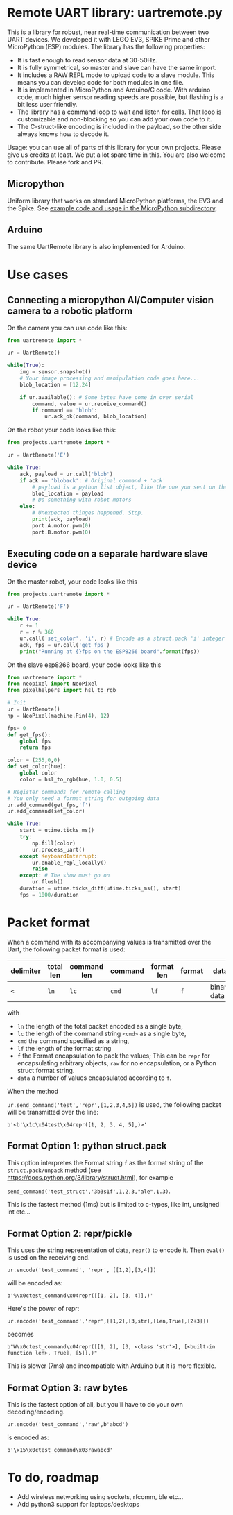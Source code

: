 # Remote UART library: uartremote.py

This is a library for robust, near real-time communication between two UART devices. We developed it with LEGO EV3, SPIKE Prime and other MicroPython (ESP) modules. The library has the following properties:
- It is fast enough to read sensor data at 30-50Hz.
- It is fully symmetrical, so master and slave can have the same import.
- It includes a RAW REPL mode to upload code to a slave module. This means you can develop code for both modules in one file.
- It is implemented in MicroPython and Arduino/C code. With arduino code, much higher sensor reading speeds are possible, but flashing is a bit less user friendly.
- The library has a command loop to wait and listen for calls. That loop is customizable and non-blocking so you can add your own code to it.
- The C-struct-like encoding is included in the payload, so the other side always knows how to decode it.

Usage: you can use all of parts of this library for your own projects. Please give us credits at least. We put a lot spare time in this. You are also welcome to contribute. Please fork and PR.

## Micropython

Uniform library that works on standard MicroPython platforms, the EV3 and the Spike. See [example code and usage in the MicroPython subdirectory](MicroPython/README.md).

## Arduino

The same UartRemote library is also implemented for Arduino.

# Use cases
## Connecting a micropython AI/Computer vision camera to a robotic platform
On the camera you can use code like this:
```python
from uartremote import *

ur = UartRemote()

while(True):
    img = sensor.snapshot()
    # Your image processing and manipulation code goes here...
    blob_location = [12,24]

    if ur.available(): # Some bytes have come in over serial
        command, value = ur.receive_command()
        if command == 'blob':
            ur.ack_ok(command, blob_location)
```

On the robot your code looks like this:
```python
from projects.uartremote import *

ur = UartRemote('E')

while True:
    ack, payload = ur.call('blob')
    if ack == 'bloback': # Original command + 'ack'
        # payload is a python list object, like the one you sent on the other side
        blob_location = payload 
        # Do something with robot motors
    else:
        # Unexpected thinges happened. Stop.
        print(ack, payload)
        port.A.motor.pwm(0)
        port.B.motor.pwm(0)
```

## Executing code on a separate hardware slave device
On the master robot, your code looks like this
```python
from projects.uartremote import *

ur = UartRemote('F')

while True:
    r += 1
    r = r % 360
    ur.call('set_color', 'i', r) # Encode as a struct.pack 'i' integer type.
    ack, fps = ur.call('get_fps')
    print("Running at {}fps on the ESP8266 board".format(fps))
```

On the slave esp8266 board, your code looks like this
```python
from uartremote import *
from neopixel import NeoPixel
from pixelhelpers import hsl_to_rgb

# Init
ur = UartRemote()
np = NeoPixel(machine.Pin(4), 12)

fps= 0
def get_fps():
    global fps
    return fps

color = (255,0,0)
def set_color(hue):
    global color
    color = hsl_to_rgb(hue, 1.0, 0.5)

# Register commands for remote calling
# You only need a format string for outgoing data
ur.add_command(get_fps,'f')
ur.add_command(set_color)

while True:
    start = utime.ticks_ms()
    try:
        np.fill(color)
        ur.process_uart()
    except KeyboardInterrupt:
        ur.enable_repl_locally()
        raise
    except: # The show must go on
        ur.flush()
    duration = utime.ticks_diff(utime.ticks_ms(), start)
    fps = 1000/duration
```

# Packet format
When a command with its accompanying values is transmitted over the Uart, the following packet format is used:

|delimiter|total len|command len|command|format len| format| data|delimiter|
|---------|---------|-----------|-------|----------|-------|-----|---------|
| `<`      |  `ln`   | `lc`    | `cmd` | `lf`    | `f` | binary data | `>`|

with
- `ln` the length of the total packet encoded as a single byte,
- `lc` the length of the command string `<cmd>` as a single byte,
- `cmd` the command specified as a string,
- `lf` the length of the format string
- `f` the Format encapsulation to pack the values; This can be `repr` for encapsulating arbitrary objects, `raw` for no encapsulation, or a Python struct format string.
- `data` a number of values encapsulated according to `f`.

When the method

`ur.send_command('test','repr',[1,2,3,4,5])`
is used, the following packet will be transmitted over the line:

```b'<b'\x1c\x04test\x04repr([1, 2, 3, 4, 5],)>'```

## Format Option 1: python struct.pack
This option interpretes the Format string `f` as the format string of the `struct.pack/unpack` method (see https://docs.python.org/3/library/struct.html), for example 

```send_command('test_struct','3b3s1f',1,2,3,"ale",1.3)```.

This is the fastest method (1ms) but is limited to c-types, like int, unsigned int etc...

## Format Option 2: repr/pickle
This uses the string representation of data, `repr()` to encode it. Then `eval()` is used on the receiving end.

`ur.encode('test_command', 'repr', [[1,2],[3,4]])`

will be encoded as:

`b'%\x0ctest_command\x04repr([[1, 2], [3, 4]],)'`

Here's the power of repr:

`ur.encode('test_command','repr',[[1,2],[3,str],[len,True],[2+3]])`

becomes

`b"W\x0ctest_command\x04repr([[1, 2], [3, <class 'str'>], [<built-in function len>, True], [5]],)"`

This is slower (7ms) and incompatible with Arduino but it is more flexible.

## Format Option 3: raw bytes
This is the fastest option of all, but you'll have to do your own decoding/encoding.

`ur.encode('test_command','raw',b'abcd')`

is encoded as:

`b'\x15\x0ctest_command\x03rawabcd'`

# To do, roadmap
- Add wireless networking using sockets, rfcomm, ble etc...
- Add python3 support for laptops/desktops
